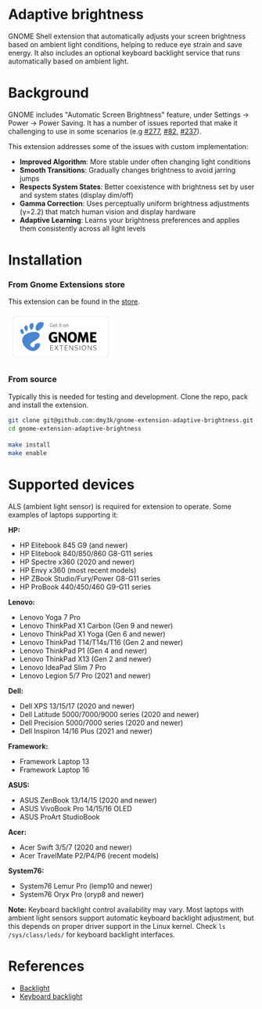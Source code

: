 # Adaptive brightness

GNOME Shell extension that automatically adjusts your screen brightness based on ambient light conditions, helping to reduce eye strain and save energy. It also includes an optional keyboard backlight service that runs automatically based on ambient light.

# Background

GNOME includes "Automatic Screen Brightness" feature, under Settings -> Power -> Power Saving.
It has a number of issues reported that make it challenging to use in some scenarios (e.g [#277](https://gitlab.gnome.org/GNOME/gnome-settings-daemon/-/issues/277), [#82](https://gitlab.gnome.org/GNOME/gnome-settings-daemon/-/issues/82), [#237](https://gitlab.gnome.org/GNOME/gnome-settings-daemon/-/merge_requests/237)).

This extension addresses some of the issues with custom implementation:

- **Improved Algorithm**: More stable under often changing light conditions
- **Smooth Transitions**: Gradually changes brightness to avoid jarring jumps
- **Respects System States**: Better coexistence with brightness set by user and system states (display dim/off)
- **Gamma Correction**: Uses perceptually uniform brightness adjustments (γ=2.2) that match human vision and display hardware
- **Adaptive Learning**: Learns your brightness preferences and applies them consistently across all light levels

# Installation

### From Gnome Extensions store

This extension can be found in the [store](https://extensions.gnome.org/extension/8700/adaptive-brightness/).

[<img src=".github/img/store.png" height="100" alt="Get it on GNOME Extensions">](https://extensions.gnome.org/extension/8700/adaptive-brightness/)

### From source

Typically this is needed for testing and development. Clone the repo, pack and install the extension.

```bash
git clone git@github.com:dmy3k/gnome-extension-adaptive-brightness.git
cd gnome-extension-adaptive-brightness

make install
make enable
```

# Supported devices

ALS (ambient light sensor) is required for extension to operate. Some examples of laptops supporting it:

**HP:**

- HP Elitebook 845 G9 (and newer)
- HP Elitebook 840/850/860 G8-G11 series
- HP Spectre x360 (2020 and newer)
- HP Envy x360 (most recent models)
- HP ZBook Studio/Fury/Power G8-G11 series
- HP ProBook 440/450/460 G9-G11 series

**Lenovo:**

- Lenovo Yoga 7 Pro
- Lenovo ThinkPad X1 Carbon (Gen 9 and newer)
- Lenovo ThinkPad X1 Yoga (Gen 6 and newer)
- Lenovo ThinkPad T14/T14s/T16 (Gen 2 and newer)
- Lenovo ThinkPad P1 (Gen 4 and newer)
- Lenovo ThinkPad X13 (Gen 2 and newer)
- Lenovo IdeaPad Slim 7 Pro
- Lenovo Legion 5/7 Pro (2021 and newer)

**Dell:**

- Dell XPS 13/15/17 (2020 and newer)
- Dell Latitude 5000/7000/9000 series (2020 and newer)
- Dell Precision 5000/7000 series (2020 and newer)
- Dell Inspiron 14/16 Plus (2021 and newer)

**Framework:**

- Framework Laptop 13
- Framework Laptop 16

**ASUS:**

- ASUS ZenBook 13/14/15 (2020 and newer)
- ASUS VivoBook Pro 14/15/16 OLED
- ASUS ProArt StudioBook

**Acer:**

- Acer Swift 3/5/7 (2020 and newer)
- Acer TravelMate P2/P4/P6 (recent models)

**System76:**

- System76 Lemur Pro (lemp10 and newer)
- System76 Oryx Pro (oryp8 and newer)

**Note:** Keyboard backlight control availability may vary. Most laptops with ambient light sensors support automatic keyboard backlight adjustment, but this depends on proper driver support in the Linux kernel. Check `ls /sys/class/leds/` for keyboard backlight interfaces.

# References

- [Backlight](https://wiki.archlinux.org/title/Backlight)
- [Keyboard backlight](https://wiki.archlinux.org/title/Keyboard_backlight)
